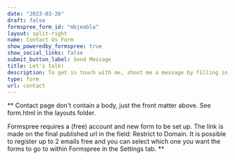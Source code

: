 ```yaml
---
date: "2023-03-26"
draft: false
formspree_form_id: "mbjeabla"
layout: split-right
name: Contact Us Form
show_poweredby_formspree: true
show_social_links: false
submit_button_label: Send Message
title: Let's talk!
description: To get in touch with me, shoot me a message by filling in this form. 
type: form
url: contact
---
```


** Contact page don't contain a body, just the front matter above.
See form.html in the layouts folder.

Formspree requires a (free) account and new form to be set up. The link is made on the final published url in the field: Restrict to Domain. It is possible to register up to 2 emails free and you can select which one you want the forms to go to within Formspree in the Settings tab.
**
